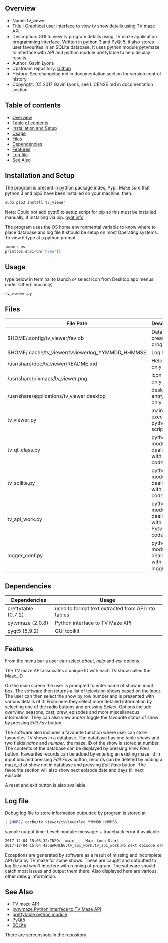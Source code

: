 
Overview
--------------------------------------------
* Name: tv_viewer
* Title : Graphical user interface to view tv show details using TV maze API 
* Description: GUI to view tv program details using TV maze application 
programming interface. Written in python 3 and PyQt 5, it also stores 
user favourites in an SQLite database. 
It uses python module pytvmaze to interface with API 
and python module prettytable to help display results.
* Author: Gavin Lyons 
* Upstream repository: [Github](https://github.com/gavinlyonsrepo/tv_viewer)
* History: See changelog.md in documentation section for version control history
* Copyright: (C) 2017 Gavin Lyons, see LICENSE.md in documentation section 

Table of contents
---------------------------

  * [Overview](#overview)
  * [Table of contents](#table-of-contents)
  * [Installation and Setup](#installation-and-setup)
  * [Usage](#usage)
  * [Files](#files)
  * [Dependencies](#dependencies)
  * [Features](#features)
  * [Log file](#log-file)
  * [See Also](#see-also)


Installation and Setup
-----------------------------------------------

The program is present in python package index, Pypi.
Make sure that python 3 and pip3 have been installed on your machine, then: 

```sh
sudo pip3 install tv_viewer
```

Note: Could not add pyqt5 to setup script for pip so this must be installed manually, 
if installing via pip. [pyqt info](https://stackoverflow.com/questions/38488063/add-pyqt5-to-install-require)

The program uses the OS home environmental variable to know where to place database and log file
It should be setup on most Operating systems. To view it type at a python prompt.

```sh
import os
print(os.environ['home'])
```

Usage
-------------------------------------------
type below in terminal  to launch *or* select icon from Desktop app menus under Other(linux only)

```sh
tv_viewer.py 
```

Files 
-----------------------------------------

| File Path | Description |
| ------ | ------ |
| $HOME/.config/tv_viewer/fav.db | Database created by program |
| $HOME/.cache/tv_viewer/tvviewerlog_YYMMDD_HHMMSS | Log file |
| /usr/share/doc/tv_viewer/README.md | Help Linux only |
| /usr/share/pixmaps/tv_viewer.png | icon Linux only |
| /usr/share/applications/tv_viewer.desktop | desktop entry Linux only |
| tv_viewer.py | main executable python script |
| tv_qt_class.py | python module dealing with PyQt code |
| tv_sqllite.py | python module dealing with SQLite code |
| tv_api_work.py | python module dealing with Pytvmaze code |
| logger_conf.py | python module dealing with logging |


Dependencies
-------------------------------------
| Dependencies| Usage |
| ------ | ------ |
| prettytable (0.7.2) | used to format text extracted from API into tables |
| pytvmaze (2.0.8) | Python interface to TV Maze API |
| pyqt5 (5.9.2) | GUI toolkit |

Features
----------------------
From the menu bar a user can select *about*, *help* and *exit* options.

The TV maze API associates a unique ID with each TV show called the Maze_ID.

On the main screen the user is prompted to enter name of show in input box.
The software then returns a list of television shows based on the input.
The user can then select the show by row number and is presented with 
various details of it. From here they select more detailed information 
by selecting one of the radio buttons and pressing *Select*. 
Options include overview, seasons, cast, 
crew, episodes and more miscellaneous information. 
They can also view and/or toggle the favourite status of  show by 
pressing *Edit Fav* button. 


The software also includes a favourite function where user 
can store favourites TV shows in a database.
The database has one table *shows* and two fields *name* and *number*.
the maze_ID of the show is stored at number.
The contents of the database can be displayed by pressing *View Favs* button.
Favourites records can be added by entering an existing maze_id in input box 
and pressing *Edit Favs* button, records can be deleted by adding a maze_id 
of show not in database and pressing *Edit Favs* button.
The favourite section will also show next episode date 
and days till next episode.

A reset and exit button is also available. 


Log file
----------------------------
Debug log file to store information outputted by program is stored at 

```sh
| $HOME/.cache/tv_viewer/tvviewerlog_YYMMDD_HHMMSS
```
sample output
time: Level: module: message: + traceback error if available. 
```sh
2017-12-04 15:03:32:INFO:__main__:  Main Loop Start
2017-12-04 15:04:42:WARNING:tv_api_work.tv_api_work:No next episode data available
```

Exceptions are generated by software as a result of missing and incomplete 
API data by TV maze for some shows. These are caught and outputted 
to log file and won't interfere with running of program. 
The software should catch most issues 
and output them there. Also displayed here are various other debug information.


See Also
-----------
* [TV maze API](http://www.tvmaze.com/api)
* [pytvmaze Python interface to TV Maze API ](https://github.com/srob650/pytvmaze)
* [prettytable python module](https://github.com/dprince/python-prettytable)
* [PyQt5](http://pyqt.sourceforge.net/Docs/PyQt5/)
* [SQLite](https://sqlite.org/)

There are screenshots in the repository. 
